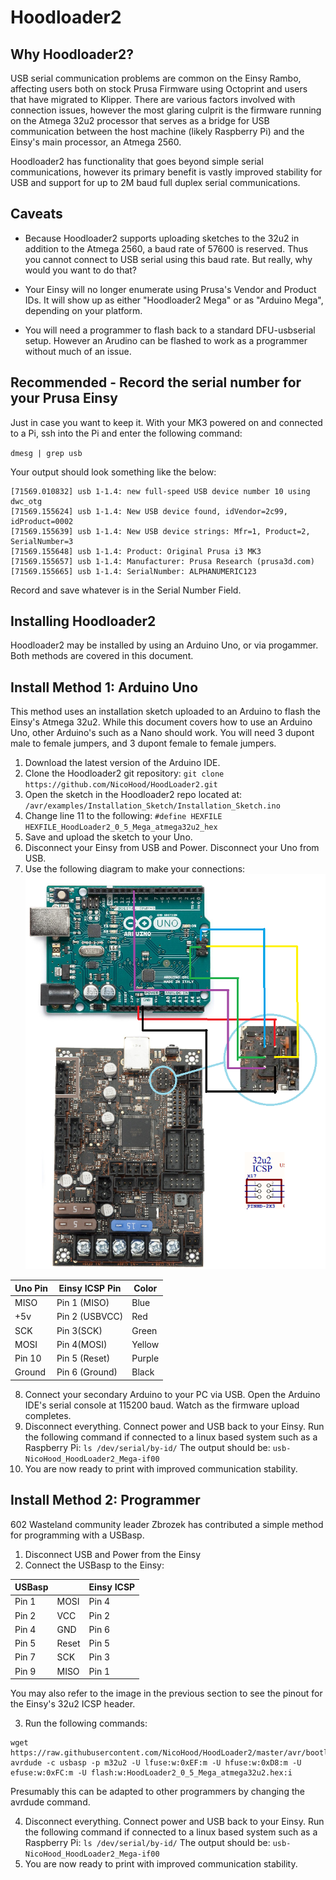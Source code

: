 Hoodloader2
================
Why Hoodloader2?
----------------
USB serial communication problems are common on the Einsy Rambo, affecting users both on stock Prusa Firmware using Octoprint and users that have migrated to Klipper. There are various factors involved with connection issues, however the most glaring culprit is the firmware running on the Atmega 32u2 processor that serves as a bridge for USB communication between the host machine (likely Raspberry Pi) and the Einsy's main processor, an Atmega 2560.

Hoodloader2 has functionality that goes beyond simple serial communications, however its primary benefit is vastly improved stability for USB and support for up to 2M baud full duplex serial communications.

Caveats
-------
* Because Hoodloader2 supports uploading sketches to the 32u2 in addition to the Atmega 2560, a baud rate of 57600 is reserved.  Thus you cannot connect to USB serial using this baud rate.  But really, why would you want to do that?

* Your Einsy will no longer enumerate using Prusa's Vendor and Product IDs.  It will show up as either "Hoodloader2 Mega" or as "Arduino Mega", depending on your platform.

* You will need a programmer to flash back to a standard DFU-usbserial setup.  However an Arudino can be flashed to work as a programmer without much of an issue.

Recommended - Record the serial number for your Prusa Einsy
-----------------------------------------------------------
Just in case you want to keep it.  With your MK3 powered on and connected to a Pi, ssh into the Pi and enter the following command:

```dmesg | grep usb```

Your output should look something like the below:

```script
[71569.010832] usb 1-1.4: new full-speed USB device number 10 using dwc_otg
[71569.155624] usb 1-1.4: New USB device found, idVendor=2c99, idProduct=0002
[71569.155639] usb 1-1.4: New USB device strings: Mfr=1, Product=2, SerialNumber=3
[71569.155648] usb 1-1.4: Product: Original Prusa i3 MK3
[71569.155657] usb 1-1.4: Manufacturer: Prusa Research (prusa3d.com)
[71569.155665] usb 1-1.4: SerialNumber: ALPHANUMERIC123
```
Record and save whatever is in the Serial Number Field.

Installing Hoodloader2
-----------------------
Hoodloader2 may be installed by using an Arduino Uno, or via progammer.  Both methods are covered in this document.

Install Method 1:  Arduino Uno
------------------------------
This method uses an installation sketch uploaded to an Arduino to flash the Einsy's Atmega 32u2.  While this document covers how to use an Arduino Uno, other Arduino's such as a Nano should work.  You will need 3 dupont male to female jumpers, and 3 dupont female to female jumpers.

1) Download the latest version of the Arduino IDE.
2) Clone the Hoodloader2 git repository:
`git clone https://github.com/NicoHood/HoodLoader2.git`
3) Open the sketch in the Hoodloader2 repo located at:
`/avr/examples/Installation_Sketch/Installation_Sketch.ino`
4) Change line 11 to the following:
`#define HEXFILE HEXFILE_HoodLoader2_0_5_Mega_atmega32u2_hex`
5) Save and upload the sketch to your Uno.
6) Disconnect your Einsy from USB and Power.  Disconnect your Uno from USB.
7) Use the following diagram to make your connections:
![<File:einsy> uno.png](images/einsy_uno.png "File:einsy_uno.png")

| Uno Pin | Einsy ICSP Pin | Color |
|---------|-----------|-------|
| MISO | Pin 1 (MISO) | Blue |
| +5v | Pin 2 (USBVCC) | Red |
| SCK | Pin 3(SCK) | Green |
| MOSI | Pin 4(MOSI) | Yellow |
| Pin 10  | Pin 5 (Reset)| Purple |
| Ground | Pin 6 (Ground) | Black |

8) Connect your secondary Arduino to your PC via USB.  Open the Arduino IDE's serial console at 115200 baud.  Watch as the firmware upload completes.
9) Disconnect everything.  Connect power and USB back to your Einsy.  Run the following command if connected to a linux based system such as a Raspberry Pi:
`ls /dev/serial/by-id/`
The output should be:
`usb-NicoHood_HoodLoader2_Mega-if00`
10) You are now ready to print with improved communication stability.

Install Method 2: Programmer
----------------------------------------
602 Wasteland community leader Zbrozek has contributed a simple method for programming with a USBasp.

1) Disconnect USB and Power from the Einsy
2) Connect the USBasp to the Einsy:

| USBasp | | Einsy ICSP|
|--------|-|-----------|
| Pin 1 | MOSI | Pin 4 |
| Pin 2 | VCC | Pin 2 |
| Pin 4 | GND | Pin 6 |
| Pin 5 | Reset  | Pin 5 |
| Pin 7 | SCK | Pin 3 |
| Pin 9 | MISO | Pin 1|

You may also refer to the image in the previous section to see the pinout for the Einsy's 32u2 ICSP header.

3) Run the following commands:

```shell
wget https://raw.githubusercontent.com/NicoHood/HoodLoader2/master/avr/bootloaders/HexFiles/HoodLoader2_0_5_Mega_atmega32u2.hex
avrdude -c usbasp -p m32u2 -U lfuse:w:0xEF:m -U hfuse:w:0xD8:m -U efuse:w:0xFC:m -U flash:w:HoodLoader2_0_5_Mega_atmega32u2.hex:i
```
Presumably this can be adapted to other programmers by changing the avrdude command.

4) Disconnect everything.  Connect power and USB back to your Einsy.  Run the following command if connected to a linux based system such as a Raspberry Pi:
`ls /dev/serial/by-id/`
The output should be:
`usb-NicoHood_HoodLoader2_Mega-if00`
5) You are now ready to print with improved communication stability.


